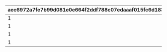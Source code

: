 |aec6972a7fe7b99d081e0e664f2ddf788c07edaaaf015fc6d183759dc8b3967d|a9cfac2b5e74cd679f53653425115010e8ee0283cac6d3066cf5b8c767620be5|9a0a64a8982b1d991142cc62f30839fad72d747da5b1c8d5669b76769375d6f5|b21def0b40057999dc7a219bacb2e5583cface10ceaa666d59cbec8ac2d489f5|
| --- | --- | --- | --- |
|1|-20|0|802100240|
|1|-20|-80|802100241|
|1|-20|0|802100244|
|1|-20|0|802100245|